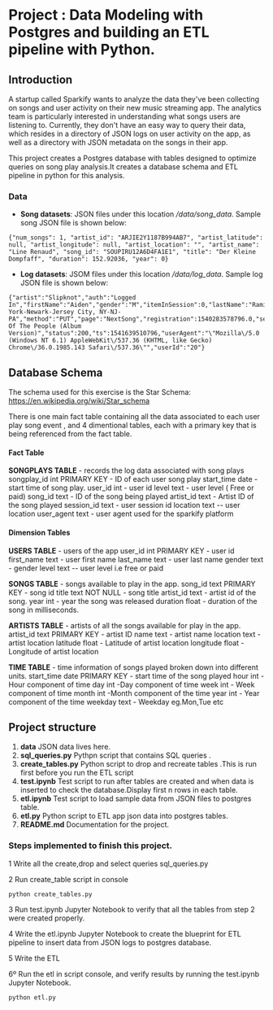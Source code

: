 # Project : Data Modeling with Postgres and building an ETL pipeline with Python.

## Introduction

A startup called Sparkify wants to analyze the data they've been collecting on songs and user activity on their new music streaming app. 
The analytics team is particularly interested in understanding what songs users are listening to. Currently, they don't have an easy way to query their data, which resides in a directory of JSON logs on user activity on the app, as well as a directory with JSON metadata on the songs in their app.

This project creates a Postgres database with tables designed to optimize queries on song play analysis.It creates a database schema and ETL pipeline in python for this analysis.

### Data
- **Song datasets**: JSON files under this location */data/song_data*. Sample song JSON file is shown below:

```
{"num_songs": 1, "artist_id": "ARJIE2Y1187B994AB7", "artist_latitude": null, "artist_longitude": null, "artist_location": "", "artist_name": "Line Renaud", "song_id": "SOUPIRU12A6D4FA1E1", "title": "Der Kleine Dompfaff", "duration": 152.92036, "year": 0}
```

- **Log datasets**: JSOM files under this location */data/log_data*.  Sample log JSON file is shown below:

```
{"artist":"Slipknot","auth":"Logged In","firstName":"Aiden","gender":"M","itemInSession":0,"lastName":"Ramirez","length":192.57424,"level":"paid","location":"New York-Newark-Jersey City, NY-NJ-PA","method":"PUT","page":"NextSong","registration":1540283578796.0,"sessionId":19,"song":"Opium Of The People (Album Version)","status":200,"ts":1541639510796,"userAgent":"\"Mozilla\/5.0 (Windows NT 6.1) AppleWebKit\/537.36 (KHTML, like Gecko) Chrome\/36.0.1985.143 Safari\/537.36\"","userId":"20"}
```

## Database Schema
The schema used for this exercise is the Star Schema:
https://en.wikipedia.org/wiki/Star_schema

There is one main fact table containing all the data associated to each user play song event , 
and 4 dimentional tables, each with a primary key that is being referenced from the fact table.

#### Fact Table
**SONGPLAYS TABLE** - records the log data associated with song plays 
        songplay_id int PRIMARY KEY  - ID of each user song play
        start_time date - start time of song play.
        user_id int - user id
        level text - user level ( Free or paid)
        song_id text  - ID of the song being played
        artist_id text - Artist ID of the song played
        session_id text - user session id
        location text -- user location
        user_agent text - user agent used for the sparkify platform
        
#### Dimension Tables
   
**USERS TABLE** - users of the app
 user_id int PRIMARY KEY - user id
    first_name text - user first name
    last_name text - user last name
    gender text - gender
    level text -- user level i.e free or paid

**SONGS TABLE** - songs available to play in the app.
    song_id text PRIMARY KEY - song id
    title text NOT NULL - song title
    artist_id text  - artist id of the song.
    year int - year the song was released
    duration float - duration of the song in milliseconds.
                        

**ARTISTS TABLE** - artists of all the songs available for play in the app.
 artist_id text PRIMARY KEY - artist ID
 name text  - artist name
 location text - artist location
 latitude float - Latitude of artist location
 longitude float - Longitude of artist location

**TIME TABLE** - time information of songs played broken down into different units.
    start_time date PRIMARY KEY - start time of the song played
    hour int - Hour component of time
    day int -Day component of time
    week int - Week component of time
    month int -Month component of the time
    year int - Year component of the time
    weekday text - Weekday eg.Mon,Tue etc


## Project structure


1. **data**  JSON data lives here.
2. **sql_queries.py** Pythpn script that contains SQL queries .
3. **create_tables.py** Python script to drop and recreate tables .This is run first before you run the ETL script
4. **test.ipynb** Test script to run after tables are created and when data is inserted to check the database.Display first n rows in each table.
5. **etl.ipynb** Test script to load sample data from JSON files to postgres table. 
6. **etl.py** Python script to ETL app json data into postgres tables.
7. **README.md** Documentation for the project.

### Steps implemented to finish this project.

1 Write all the create,drop and select queries sql_queries.py

2 Run create_table script in console
 ```
python create_tables.py
```

3 Run test.ipynb Jupyter Notebook to verify that all the tables from step 2 were created properly.

4 Write the etl.ipynb Jupyter Notebook to create the blueprint for ETL pipeline to insert data from JSON logs to postgres database.

5 Write the ETL

6º Run the etl in script console, and verify results by running the test.ipynb Jupyter Notebook.
 ```
python etl.py
```



